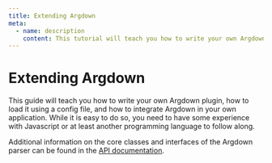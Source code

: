 ```yaml
---
title: Extending Argdown
meta:
  - name: description
    content: This tutorial will teach you how to write your own Argdown plugin, how to load it using a config file, and how to integrate Argdown in your own application.
---
```


# Extending Argdown

This guide will teach you how to write your own Argdown plugin, how to load it using a config file, and how to integrate Argdown in your own application. While it is easy to do so, you need to have some experience with Javascript or at least another programming language to follow along.

Additional information on the core classes and interfaces of the Argdown parser can be found in the [API documentation](/api/).
